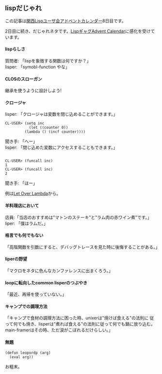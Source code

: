 ## lispだじゃれ

この記事は[関西Lispユーザ会アドベントカレンダー](https://adventar.org/calendars/2490)8日目です。

2日目に続き、だじゃれネタです。[LispギャグAdvent Calendar](https://atnd.org/events/22826)に感化を受けています。

#### lispらしさ
質問者: 「lispを象徴する関数は何ですか？」  
lisper: 「symobl-function やな」

#### CLOSのスローガン
継承を使うように設計しよう!

#### クロージャ
lisper: 「クロージャは変数を閉じ込めることができます。」

```
CL-USER> (setq inc 
	       (let ((counter 0))
		 (lambda () (incf counter))))
```

聞き手: 「へー」  
lisper: 「閉じ込めた変数にアクセスすることもできます。」


```

CL-USER> (funcall inc)
1
CL-USER> (funcall inc)
2
```

聞き手: 「ほー」

例は[Let Over Lambda](https://letoverlambda.com/)から。

#### 羊料理店において
店員:「当店のおすすめは"マトンのステーキ"と"ラム肉の赤ワイン煮"です。」  
liper: 「僕はラムだ。」

#### 格言でも何でもない
「高階関数を引数にすると、デバッグトレースを見た時に後悔することがある。」

#### liperの野望
「マクロをネタに色んなカンファレンスに出まくろう。」

#### loopに転向したcommon lisperのつぶやき
「最近、再帰を使っていない。」

#### キャンプでの調理方法
「キャンプで食材の調理方法に困った時、unixerは"焼けば食える"の法則に
従って何でも焼き、lisperは"煮れば食える"の法則に従って何でも鍋に放り込む。
main-framerはその時、ただ涙がこぼれるだけらしい。」

#### 無題
```
(defun leopordp (arg)
  (eval arg))
```

お粗末。